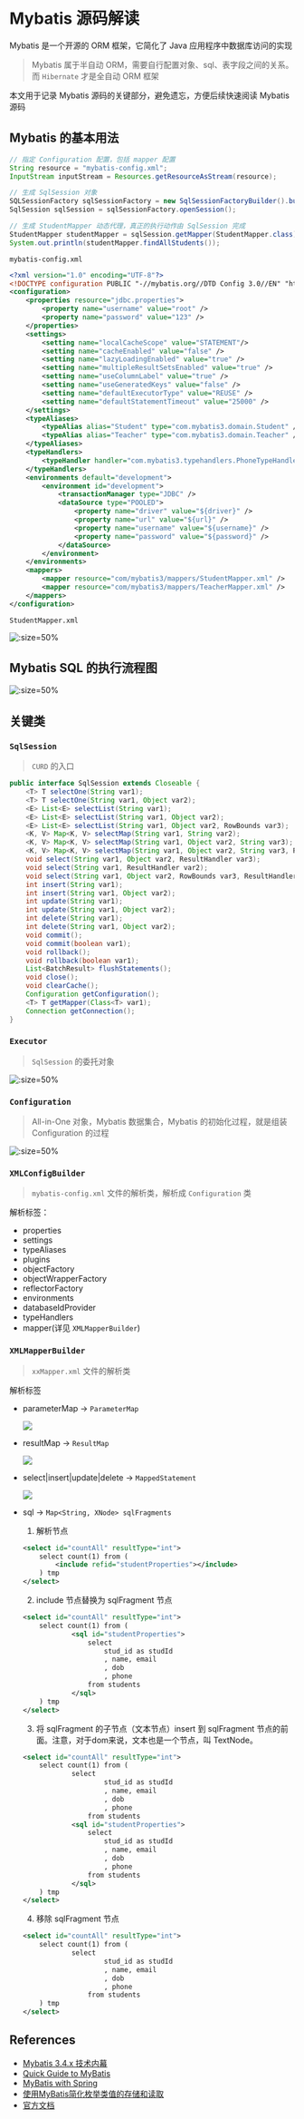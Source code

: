# Mybatis 源码解读

Mybatis 是一个开源的 ORM 框架，它简化了 Java 应用程序中数据库访问的实现

> Mybatis 属于半自动 ORM，需要自行配置对象、sql、表字段之间的关系。而 `Hibernate` 才是全自动 ORM 框架

本文用于记录 Mybatis 源码的关键部分，避免遗忘，方便后续快速阅读 Mybatis 源码

## Mybatis 的基本用法

```java
// 指定 Configuration 配置，包括 mapper 配置
String resource = "mybatis-config.xml";
InputStream inputStream = Resources.getResourceAsStream(resource);

// 生成 SqlSession 对象
SQLSessionFactory sqlSessionFactory = new SqlSessionFactoryBuilder().build(inputStream);
SqlSession sqlSession = sqlSessionFactory.openSession();

// 生成 StudentMapper 动态代理，真正的执行动作由 SqlSession 完成
StudentMapper studentMapper = sqlSession.getMapper(StudentMapper.class);
System.out.println(studentMapper.findAllStudents());
```

`mybatis-config.xml`

```xml
<?xml version="1.0" encoding="UTF-8"?>
<!DOCTYPE configuration PUBLIC "-//mybatis.org//DTD Config 3.0//EN" "http://mybatis.org/dtd/mybatis-3-config.dtd">
<configuration>
	<properties resource="jdbc.properties">
		<property name="username" value="root" />
		<property name="password" value="123" />
	</properties>
	<settings>
		<setting name="localCacheScope" value="STATEMENT"/>
		<setting name="cacheEnabled" value="false" />
		<setting name="lazyLoadingEnabled" value="true" />
		<setting name="multipleResultSetsEnabled" value="true" />
		<setting name="useColumnLabel" value="true" />
		<setting name="useGeneratedKeys" value="false" />
		<setting name="defaultExecutorType" value="REUSE" />
		<setting name="defaultStatementTimeout" value="25000" />
	</settings>
	<typeAliases>
		<typeAlias alias="Student" type="com.mybatis3.domain.Student" />
		<typeAlias alias="Teacher" type="com.mybatis3.domain.Teacher" />
	</typeAliases>
	<typeHandlers>
		<typeHandler handler="com.mybatis3.typehandlers.PhoneTypeHandler" />
	</typeHandlers>
	<environments default="development">
		<environment id="development">
			<transactionManager type="JDBC" />
			<dataSource type="POOLED">
				<property name="driver" value="${driver}" />
				<property name="url" value="${url}" />
				<property name="username" value="${username}" />
				<property name="password" value="${password}" />
			</dataSource>
		</environment>
	</environments>
	<mappers>
		<mapper resource="com/mybatis3/mappers/StudentMapper.xml" />
		<mapper resource="com/mybatis3/mappers/TeacherMapper.xml" />
	</mappers>
</configuration>
```

`StudentMapper.xml`

![](../images/mybatis-mapper.png ":size=50%")

## Mybatis SQL 的执行流程图

![](../images/mybatis-execute.png ":size=50%")

## 关键类

### `SqlSession`

> `CURD` 的入口

```java
public interface SqlSession extends Closeable {
    <T> T selectOne(String var1);
    <T> T selectOne(String var1, Object var2);
    <E> List<E> selectList(String var1);
    <E> List<E> selectList(String var1, Object var2);
    <E> List<E> selectList(String var1, Object var2, RowBounds var3);
    <K, V> Map<K, V> selectMap(String var1, String var2);
    <K, V> Map<K, V> selectMap(String var1, Object var2, String var3);
    <K, V> Map<K, V> selectMap(String var1, Object var2, String var3, RowBounds var4);
    void select(String var1, Object var2, ResultHandler var3);
    void select(String var1, ResultHandler var2);
    void select(String var1, Object var2, RowBounds var3, ResultHandler var4);
    int insert(String var1);
    int insert(String var1, Object var2);
    int update(String var1);
    int update(String var1, Object var2);
    int delete(String var1);
    int delete(String var1, Object var2);
    void commit();
    void commit(boolean var1);
    void rollback();
    void rollback(boolean var1);
    List<BatchResult> flushStatements();
    void close();
    void clearCache();
    Configuration getConfiguration();
    <T> T getMapper(Class<T> var1);
    Connection getConnection();
}
```

### `Executor`

> `SqlSession` 的委托对象

![](../images/mybatis-executor.png ":size=50%")

### `Configuration`

> All-in-One 对象，Mybatis 数据集合，Mybatis 的初始化过程，就是组装 Configuration 的过程

![](../images/mybatis-configuration.png ":size=50%")

### `XMLConfigBuilder`

> `mybatis-config.xml` 文件的解析类，解析成 `Configuration` 类

解析标签：

- properties
- settings
- typeAliases
- plugins
- objectFactory
- objectWrapperFactory
- reflectorFactory
- environments
- databaseIdProvider
- typeHandlers
- mapper(详见 `XMLMapperBuilder`)

### `XMLMapperBuilder`

> `xxMapper.xml` 文件的解析类

解析标签

- parameterMap -> `ParameterMap`

    ![](../images/mybatis-parametermap.jpg)

- resultMap -> `ResultMap`

    ![](../images/mybatis-resultmap.jpg)

- select|insert|update|delete -> `MappedStatement`

    ![](../images/mybatis-statement.jpg)

- sql -> `Map<String, XNode> sqlFragments`

    1. 解析节点

    ```xml
    <select id="countAll" resultType="int">
		select count(1) from (
			<include refid="studentProperties"></include>
		) tmp
	</select>
    ```

    2. include 节点替换为 sqlFragment 节点

    ```xml
    <select id="countAll" resultType="int">
		select count(1) from (
				<sql id="studentProperties">
					select 
						stud_id as studId
						, name, email
						, dob
						, phone
					from students
				</sql>
		) tmp
	</select>
    ```

    3. 将 sqlFragment 的子节点（文本节点）insert 到 sqlFragment 节点的前面。注意，对于dom来说，文本也是一个节点，叫 TextNode。

    ```xml
    <select id="countAll" resultType="int">
		select count(1) from (
				select 
						stud_id as studId
						, name, email
						, dob
						, phone
					from students
				<sql id="studentProperties">
					select 
						stud_id as studId
						, name, email
						, dob
						, phone
					from students
				</sql>
		) tmp
	</select>
    ```

    4. 移除 sqlFragment 节点

    ```xml
    <select id="countAll" resultType="int">
		select count(1) from (
				select 
						stud_id as studId
						, name, email
						, dob
						, phone
					from students
		) tmp
	</select>
    ```



## References

- [Mybatis 3.4.x 技术内幕](https://my.oschina.net/zudajun?tab=newest&catalogId=3532897)
- [Quick Guide to MyBatis](https://www.baeldung.com/mybatis)
- [MyBatis with Spring](https://www.baeldung.com/spring-mybatis)
- [使用MyBatis简化枚举类值的存储和读取](https://segmentfault.com/a/1190000012564028)
- [官方文档](https://mybatis.org/mybatis-3/zh/index.html)